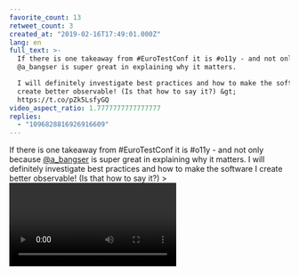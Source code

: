 ```yaml
---
favorite_count: 13
retweet_count: 3
created_at: "2019-02-16T17:49:01.000Z"
lang: en
full_text: >-
  If there is one takeaway from #EuroTestConf it is #o11y - and not only because
  @a_bangser is super great in explaining why it matters. 

  I will definitely investigate best practices and how to make the software I
  create better observable! (Is that how to say it?) &gt;
  https://t.co/pZk5LsfyGQ
video_aspect_ratio: 1.7777777777777777
replies:
  - "1096828816926916609"
---
```


If there is one takeaway from #EuroTestConf it is #o11y - and not only because
[@a_bangser](https://twitter.com/a_bangser) is super great in explaining why it
matters. I will definitely investigate best practices and how to make the
software I create better observable! (Is that how to say it?) &gt;
![Embedded Video](https://twitter-media-coderbyheart.s3.eu-north-1.amazonaws.com/1096828813235970048-Dzi3-DrX4AAtTlz.mp4)

